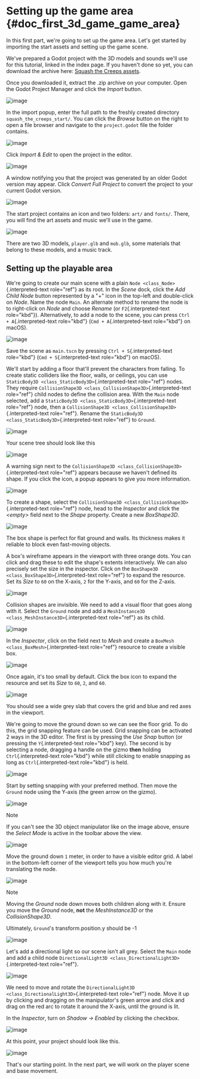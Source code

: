 # Setting up the game area {#doc_first_3d_game_game_area}

In this first part, we\'re going to set up the game area. Let\'s get
started by importing the start assets and setting up the game scene.

We\'ve prepared a Godot project with the 3D models and sounds we\'ll use
for this tutorial, linked in the index page. If you haven\'t done so
yet, you can download the archive here: [Squash the Creeps
assets](https://github.com/godotengine/godot-3d-dodge-the-creeps/releases/tag/1.1.0).

Once you downloaded it, extract the .zip archive on your computer. Open
the Godot Project Manager and click the *Import* button.

![image](img/01.game_setup/01.import_button.webp)

In the import popup, enter the full path to the freshly created
directory `squash_the_creeps_start/`. You can click the *Browse* button
on the right to open a file browser and navigate to the `project.godot`
file the folder contains.

![image](img/01.game_setup/02.browse_to_project_folder.webp)

Click *Import & Edit* to open the project in the editor.

![image](img/01.game_setup/03.import_and_edit.webp)

A window notifying you that the project was generated by an older Godot
version may appear. Click *Convert Full Project* to convert the project
to your current Godot version.

![image](img/01.game_setup/import_project_to_4.x_prompt.webp)

The start project contains an icon and two folders: `art/` and `fonts/`.
There, you will find the art assets and music we\'ll use in the game.

![image](img/01.game_setup/04.start_assets.png)

There are two 3D models, `player.glb` and `mob.glb`, some materials that
belong to these models, and a music track.

## Setting up the playable area

We\'re going to create our main scene with a plain
`Node <class_Node>`{.interpreted-text role="ref"} as its root. In the
*Scene* dock, click the *Add Child Node* button represented by a \"+\"
icon in the top-left and double-click on *Node*. Name the node `Main`.
An alternate method to rename the node is to right-click on *Node* and
choose *Rename* (or `F2`{.interpreted-text role="kbd"}). Alternatively,
to add a node to the scene, you can press `Ctrl + A`{.interpreted-text
role="kbd"} (`Cmd + A`{.interpreted-text role="kbd"} on macOS).

![image](img/01.game_setup/05.main_node.png)

Save the scene as `main.tscn` by pressing `Ctrl + S`{.interpreted-text
role="kbd"} (`Cmd + S`{.interpreted-text role="kbd"} on macOS).

We\'ll start by adding a floor that\'ll prevent the characters from
falling. To create static colliders like the floor, walls, or ceilings,
you can use `StaticBody3D <class_StaticBody3D>`{.interpreted-text
role="ref"} nodes. They require
`CollisionShape3D <class_CollisionShape3D>`{.interpreted-text
role="ref"} child nodes to define the collision area. With the `Main`
node selected, add a
`StaticBody3D <class_StaticBody3D>`{.interpreted-text role="ref"} node,
then a `CollisionShape3D <class_CollisionShape3D>`{.interpreted-text
role="ref"}. Rename the
`StaticBody3D <class_StaticBody3D>`{.interpreted-text role="ref"} to
`Ground`.

![image](img/01.game_setup/adding_static_body3D.webp)

Your scene tree should look like this

![image](img/01.game_setup/06.staticbody_node.png)

A warning sign next to the
`CollisionShape3D <class_CollisionShape3D>`{.interpreted-text
role="ref"} appears because we haven\'t defined its shape. If you click
the icon, a popup appears to give you more information.

![image](img/01.game_setup/07.collision_shape_warning.png)

To create a shape, select the
`CollisionShape3D <class_CollisionShape3D>`{.interpreted-text
role="ref"} node, head to the *Inspector* and click the *\<empty\>*
field next to the *Shape* property. Create a new *BoxShape3D*.

![image](img/01.game_setup/08.create_box_shape3D.jpg)

The box shape is perfect for flat ground and walls. Its thickness makes
it reliable to block even fast-moving objects.

A box\'s wireframe appears in the viewport with three orange dots. You
can click and drag these to edit the shape\'s extents interactively. We
can also precisely set the size in the inspector. Click on the
`BoxShape3D <class_BoxShape3D>`{.interpreted-text role="ref"} to expand
the resource. Set its *Size* to `60` on the X-axis, `2` for the Y-axis,
and `60` for the Z-axis.

![image](img/01.game_setup/09.box_size.webp)

Collision shapes are invisible. We need to add a visual floor that goes
along with it. Select the `Ground` node and add a
`MeshInstance3D <class_MeshInstance3D>`{.interpreted-text role="ref"} as
its child.

![image](img/01.game_setup/10.mesh_instance3d.png)

In the *Inspector*, click on the field next to *Mesh* and create a
`BoxMesh <class_BoxMesh>`{.interpreted-text role="ref"} resource to
create a visible box.

![image](img/01.game_setup/11.box_mesh.webp)

Once again, it\'s too small by default. Click the box icon to expand the
resource and set its *Size* to `60`, `2`, and `60`.

![image](img/01.game_setup/12.cube_resized.png)

You should see a wide grey slab that covers the grid and blue and red
axes in the viewport.

We\'re going to move the ground down so we can see the floor grid. To do
this, the grid snapping feature can be used. Grid snapping can be
activated 2 ways in the 3D editor. The first is by pressing the *Use
Snap* button (or pressing the `Y`{.interpreted-text role="kbd"} key).
The second is by selecting a node, dragging a handle on the gizmo
**then** holding `Ctrl`{.interpreted-text role="kbd"} while still
clicking to enable snapping as long as `Ctrl`{.interpreted-text
role="kbd"} is held.

![image](img/01.game_setup/use_snap.webp)

Start by setting snapping with your preferred method. Then move the
`Ground` node using the Y-axis (the green arrow on the gizmo).

![image](img/01.game_setup/move_gizmo_y_axis.webp)

> [!NOTE]
> If you can\'t see the 3D object manipulator like on the image above,
> ensure the *Select Mode* is active in the toolbar above the view.

![image](img/01.game_setup/14.select_mode_icon.png)

Move the ground down `1` meter, in order to have a visible editor grid.
A label in the bottom-left corner of the viewport tells you how much
you\'re translating the node.

![image](img/01.game_setup/15.translation_amount.png)

> [!NOTE]
> Moving the *Ground* node down moves both children along with it.
> Ensure you move the *Ground* node, **not** the *MeshInstance3D* or the
> *CollisionShape3D*.

Ultimately, `Ground`\'s transform.position.y should be -1

![image](img/01.game_setup/ground_down1meter.webp)

Let\'s add a directional light so our scene isn\'t all grey. Select the
`Main` node and add a child node
`DirectionalLight3D <class_DirectionalLight3D>`{.interpreted-text
role="ref"}.

![image](img/01.game_setup/create_directional_light3d.webp)

We need to move and rotate the
`DirectionalLight3D <class_DirectionalLight3D>`{.interpreted-text
role="ref"} node. Move it up by clicking and dragging on the
manipulator\'s green arrow and click and drag on the red arc to rotate
it around the X-axis, until the ground is lit.

In the *Inspector*, turn on *Shadow -\> Enabled* by clicking the
checkbox.

![image](img/01.game_setup/16.turn_on_shadows.webp)

At this point, your project should look like this.

![image](img/01.game_setup/17.project_with_light.webp)

That\'s our starting point. In the next part, we will work on the player
scene and base movement.
